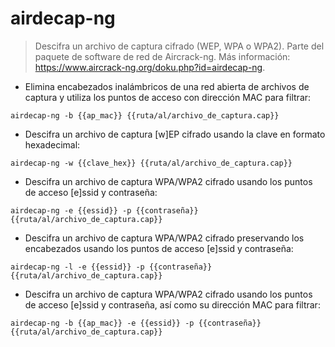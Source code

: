 # airdecap-ng

> Descifra un archivo de captura cifrado (WEP, WPA o WPA2).
> Parte del paquete de software de red de Aircrack-ng.
> Más información: <https://www.aircrack-ng.org/doku.php?id=airdecap-ng>.

- Elimina encabezados inalámbricos de una red abierta de archivos de captura y utiliza los puntos de acceso con dirección MAC para filtrar:

`airdecap-ng -b {{ap_mac}} {{ruta/al/archivo_de_captura.cap}}`

- Descifra un archivo de captura [w]EP cifrado usando la clave en formato hexadecimal:

`airdecap-ng -w {{clave_hex}} {{ruta/al/archivo_de_captura.cap}}`

- Descifra un archivo de captura WPA/WPA2 cifrado usando los puntos de acceso [e]ssid y contraseña:

`airdecap-ng -e {{essid}} -p {{contraseña}} {{ruta/al/archivo_de_captura.cap}}`

- Descifra un archivo de captura WPA/WPA2 cifrado preservando los encabezados usando los puntos de acceso [e]ssid y contraseña:

`airdecap-ng -l -e {{essid}} -p {{contraseña}} {{ruta/al/archivo_de_captura.cap}}`

- Descifra un archivo de captura WPA/WPA2 cifrado usando los puntos de acceso [e]ssid y contraseña, así como su dirección MAC para filtrar:

`airdecap-ng -b {{ap_mac}} -e {{essid}} -p {{contraseña}} {{ruta/al/archivo_de_captura.cap}}`
